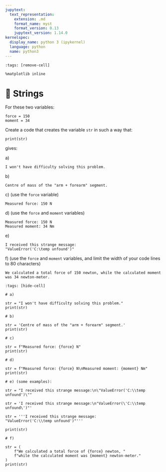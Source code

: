 ```yaml
---
jupytext:
  text_representation:
    extension: .md
    format_name: myst
    format_version: 0.13
    jupytext_version: 1.14.0
kernelspec:
  display_name: python 3 (ipykernel)
  language: python
  name: python3
---
```


```{code-cell} ipython3
:tags: [remove-cell]

%matplotlib inline
```

# 💪 Strings

For these two variables:

```{code-cell}
force = 150
moment = 34
```

Create a code that creates the variable `str` in such a way that:

```
print(str)
```

gives:

a)

    I won't have difficulty solving this problem.

b)

    Centre of mass of the "arm + forearm" segment.

c) (use the `force` variable)

    Measured force: 150 N


d) (use the `force` and `moment` variables)

    Measured force: 150 N
    Measured moment: 34 Nm

e)

    I received this strange message:
    "ValueError('C:\temp unfound')"

f) (use the `force` and `moment` variables, and limit the width of your code lines to 80 characters)

    We calculated a total force of 150 newton, while the calculated moment was 34 newton-meter.


```{code-cell} ipython3
:tags: [hide-cell]

# a)

str = "I won't have difficulty solving this problem."
print(str)

# b)

str = 'Centre of mass of the "arm + forearm" segment.'
print(str)

# c)

str = f"Measured force: {force} N"
print(str)

# d)

str = f"Measured force: {force} N\nMeasured moment: {moment} Nm"
print(str)

# e) (some examples):

str = "I received this strange message:\n\"ValueError('C:\\temp unfound')\""

str = 'I received this strange message:\n"ValueError(\'C:\\temp unfound\')"'

str = '''I received this strange message:
"ValueError('C:\\temp unfound')"'''

print(str)

# f) 

str = (
    f"We calculated a total force of {force} newton, "
    f"while the calculated moment was {moment} newton-meter."
)
print(str)
```
